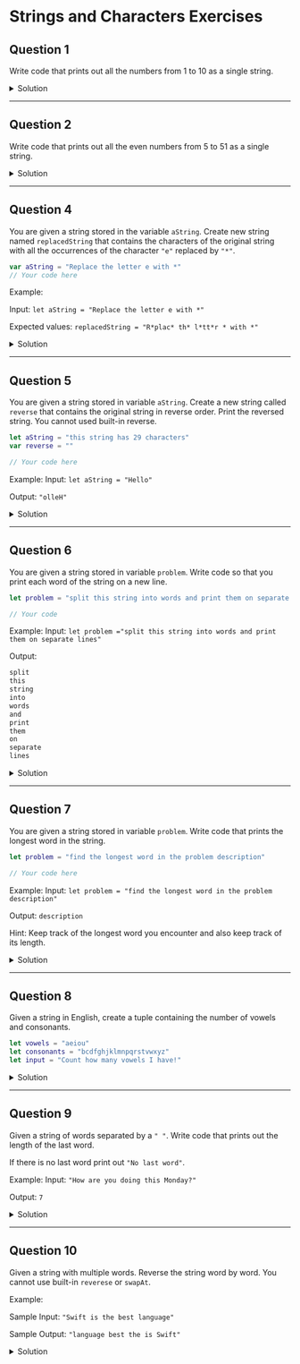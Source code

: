 # Strings and Characters Exercises 

## Question 1

Write code that prints out all the numbers from 1 to 10 as a single string.

<details>
 <summary>Solution</summary>
 
```swift 
var str = ""
for num in 1...10 {
  str += "\(num)"
}
print(str) // 12345678910
```
 
</details>

***

## Question 2

Write code that prints out all the even numbers from 5 to 51 as a single string.

<details>
 <summary>Solution</summary>
 
```swift 
var str = ""
for num in 5...51 where num % 2 == 0 {
  str += "\(num) "
}
print(str)
// 6 8 10 12 14 16 18 20 22 24 26 28 30 32 34 36 38 40 42 44 46 48 50
```
 
</details>

***

## Question 4

You are given a string stored in the variable `aString`. Create new string named `replacedString` that contains the characters of the original string with all the occurrences of the character `"e"` replaced by `"*"`.

```swift
var aString = "Replace the letter e with *"
// Your code here
 ```

Example:

Input:
`let aString = "Replace the letter e with *"`

Expected values:
`replacedString = "R*plac* th* l*tt*r * with *"`

<details>
 <summary>Solution</summary>
 
```swift 
let aString = "Replace the letter e with *"

var replacedString = ""
for char in aString {
  if char == "e" {
    replacedString += "*"
    continue
  }
  replacedString.append(char)
}

print(replacedString) // R*plac* th* l*tt*r * with *
```
 
</details>

***
## Question 5

You are given a string stored in variable `aString`. Create a new string called `reverse` that contains the original string in reverse order. Print the reversed string. You cannot used built-in reverse. 

```swift
let aString = "this string has 29 characters"
var reverse = ""

// Your code here
```

Example:
Input:
`let aString = "Hello"`

Output:
`"olleH"`

<details>
 <summary>Solution</summary>
 
```swift 
let aString = "Hello"
var reverse = ""
for char in aString {
  reverse = String(char) + reverse
}
print(reverse) // olleH
```
 
</details>


***
## Question 6

You are given a string stored in variable `problem`. Write code so that you print each word of the string on a new line.

```swift
let problem = "split this string into words and print them on separate lines"

// Your code
```

Example:
Input:
`let problem ="split this string into words and print them on separate lines"`

Output:
```swift
split
this
string
into
words
and
print
them
on
separate
lines
```

<details>
 <summary>Solution</summary>
 
```swift 
let problem = "split this string into words and print them on separate lines"

let words = problem.split(separator: " ")

for word in words {
  print(word)
}

/*
 split
 this
 string
 into
 words
 and
 print
 them
 on
 separate
 lines
*/
```
 
</details>

***
## Question 7

You are given a string stored in variable `problem`. Write code that prints the longest word in the string.

```swift
let problem = "find the longest word in the problem description"

// Your code here
```

Example:
Input:
`let problem = "find the longest word in the problem description"`

Output:
`description`

Hint: Keep track of the longest word you encounter and also keep track of its length.

<details>
 <summary>Solution</summary>
 
```swift
let problem = "find the longest word in the problem description"
let words = problem.split(separator: " ")
var largestWord = ""

for word in words {
  if word.count > largestWord.count {
    largestWord = String(word)
  }
}

print(largestWord) // description
```
 
</details>

***
## Question 8

Given a string in English, create a tuple containing the number of vowels and consonants.

```swift
let vowels = "aeiou"
let consonants = "bcdfghjklmnpqrstvwxyz"
let input = "Count how many vowels I have!"
```

<details>
 <summary>Solution</summary>
 
```swift 
let vowels = Set("aeiou")
let consonants = Set("bcdfghjklmnpqrstvwxyz")
let input = "Count how many vowels I have!"

var vowelsConsonantsCount: (vowels: Int, consonants: Int) = (0, 0)

for char in input.lowercased() {
  if vowels.contains(char) {
    vowelsConsonantsCount.vowels += 1
    continue
  }
  if consonants.contains(char) {
    vowelsConsonantsCount.consonants += 1
  }
}

print(vowelsConsonantsCount)
// (vowels: 8, consonants: 13)
```
 
</details>

***
## Question 9

Given a string of words separated by a `" "`. Write code that prints out the length of the last word.

If there is no last word print out `"No last word"`.

Example:
Input: `"How are you doing this Monday?"`

Output: `7`

<details>
 <summary>Solution</summary>
 
```swift 
let str = "How are you doing this Monday?"

let words = str.split(separator: " ")

if let lastWord = words.last {
  print(lastWord.count) // 7
} else {
  print("No last word")
}
```
 
</details>


***
## Question 10

Given a string with multiple words. Reverse the string word by word. You cannot use built-in `reverese` or `swapAt`.

Example:

Sample Input: `"Swift is the best language"`

Sample Output: `"language best the is Swift"`

<details>
 <summary>Solution</summary>
 
```swift 
let str = "Swift is the best language"

var words = str.split(separator: " ")

var reverseWords = [String]()

for (index, _) in words.enumerated() where index < words.count / 2 {
  let temp = words[index]
  words[index] = words[words.count - 1 - index]
  words[words.count - 1 - index] = temp
}

print(words.joined(separator: " ")) // language best the is Swift
```
 
</details>
